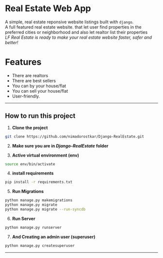 # Real Estate Web App

A simple, real estate reponsive website listings built with `django`.
<br>
A full featured real estate website. that let user find properties in the preferred cities or neighborhood and also let realtor list their properties
<br>
*LF Real Estate is ready to make your real estate website faster, safer and better!*

# Features
* There are realtors
* There are best sellers
* You can by your house/flat
* You can sell your house/flat
* User-friendly.

<hr>

## How to run this project


1. **Clone the project**

```sh
git clone https://github.com/nimadorostkar/Django-RealEstate.git
```

2.  **Make sure you are in *Django-RealEstate* folder**


3. **Active virtual environment (env)**
```sh
source env/bin/activate
```

4. **install requirements**
```sh
pip install -r requirements.txt
```

5. **Run Migrations**

```sh
python manage.py makemigrations
python manage.py migrate
python manage.py migrate --run-syncdb

```

6. **Run Server**

```sh
python manage.py runserver
```

7. **And Creating an admin user (superuser)**

```sh
python manage.py createsuperuser
```


<hr>



